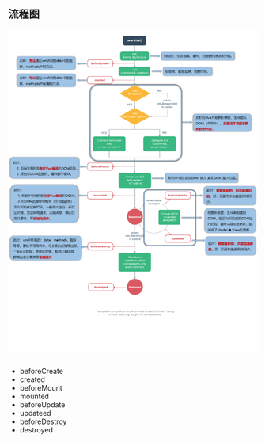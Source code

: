 ## 流程图
![vue生命周期](./vue生命周期.png)

## 
- beforeCreate
- created
- beforeMount
- mounted
- beforeUpdate
- updateed
- beforeDestroy
- destroyed

